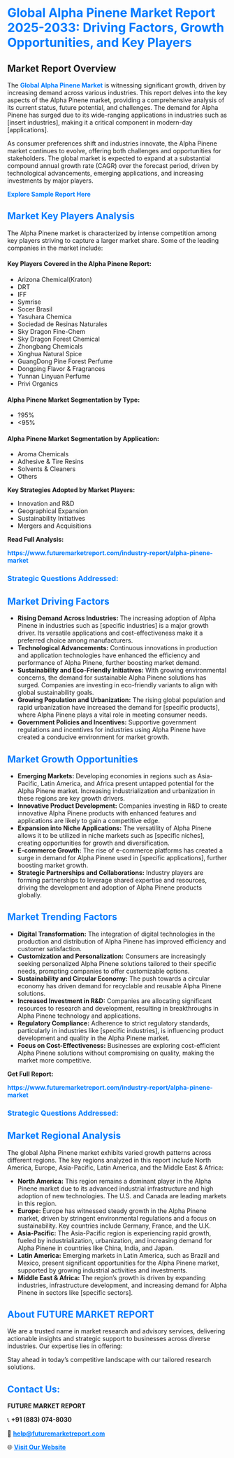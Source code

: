 <h1 style="color: #007BFF;">Global Alpha Pinene Market Report 2025-2033: Driving Factors, Growth Opportunities, and Key Players</h1>

<section id="overview">
<h2>Market Report Overview</h2>
<p>The <a href="https://www.futuremarketreport.com/industry-report/alpha-pinene-market" style="color: #007BFF; text-decoration: none;"><strong>Global Alpha Pinene Market</strong></a> is witnessing significant growth, driven by increasing demand across various industries. This report delves into the key aspects of the Alpha Pinene market, providing a comprehensive analysis of its current status, future potential, and challenges. The demand for Alpha Pinene has surged due to its wide-ranging applications in industries such as [insert industries], making it a critical component in modern-day [applications].</p>
<p>As consumer preferences shift and industries innovate, the Alpha Pinene market continues to evolve, offering both challenges and opportunities for stakeholders. The global market is expected to expand at a substantial compound annual growth rate (CAGR) over the forecast period, driven by technological advancements, emerging applications, and increasing investments by major players.</p>
</section>

<section id="overview">
<p><a href="https://www.futuremarketreport.com/request-sample/reportId=56988" style="color: #007BFF; text-decoration: none;"><strong>Explore Sample Report Here</strong></a></p>
</section>

<section id="key-players">
<h2 style="color: #007BFF;">Market Key Players Analysis</h2>
<p>The Alpha Pinene market is characterized by intense competition among key players striving to capture a larger market share. Some of the leading companies in the market include:</p>
<h4>Key Players Covered in the Alpha Pinene Report:</h4>
<ul><li>Arizona Chemical(Kraton)</li><li>DRT</li><li>IFF</li><li>Symrise</li><li>Socer Brasil</li><li>Yasuhara Chemica</li><li>Sociedad de Resinas Naturales</li><li>Sky Dragon Fine-Chem</li><li>Sky Dragon Forest Chemical</li><li>Zhongbang Chemicals</li><li>Xinghua Natural Spice</li><li>GuangDong Pine Forest Perfume</li><li>Dongping Flavor &amp; Fragrances</li><li>Yunnan Linyuan Perfume</li><li>Privi Organics</li></ul>
<h4>Alpha Pinene Market Segmentation by Type:</h4>
<ul><li>?95%</li><li>&lt;95%</li></ul>

<h4>Alpha Pinene Market Segmentation by Application:</h4>
<ul><li>Aroma Chemicals</li><li>Adhesive &amp; Tire Resins</li><li>Solvents &amp; Cleaners</li><li>Others</li></ul>
<p><strong>Key Strategies Adopted by Market Players:</strong></p>
<ul>
<li>Innovation and R&D</li>
<li>Geographical Expansion</li>
<li>Sustainability Initiatives</li>
<li>Mergers and Acquisitions</li>
</ul>
</section>

<section>
<p><strong>Read Full Analysis: </strong></p><a href="https://www.futuremarketreport.com/industry-report/alpha-pinene-market" style="color: #007BFF; text-decoration: none;"><strong>https://www.futuremarketreport.com/industry-report/alpha-pinene-market</strong></a>
<h3 style="color: #007BFF;">Strategic Questions Addressed:</h3>
</section>

<section id="driving-factors">
<h2 style="color: #007BFF;">Market Driving Factors</h2>
<ul>
<li><strong>Rising Demand Across Industries:</strong> The increasing adoption of Alpha Pinene in industries such as [specific industries] is a major growth driver. Its versatile applications and cost-effectiveness make it a preferred choice among manufacturers.</li>
<li><strong>Technological Advancements:</strong> Continuous innovations in production and application technologies have enhanced the efficiency and performance of Alpha Pinene, further boosting market demand.</li>
<li><strong>Sustainability and Eco-Friendly Initiatives:</strong> With growing environmental concerns, the demand for sustainable Alpha Pinene solutions has surged. Companies are investing in eco-friendly variants to align with global sustainability goals.</li>
<li><strong>Growing Population and Urbanization:</strong> The rising global population and rapid urbanization have increased the demand for [specific products], where Alpha Pinene plays a vital role in meeting consumer needs.</li>
<li><strong>Government Policies and Incentives:</strong> Supportive government regulations and incentives for industries using Alpha Pinene have created a conducive environment for market growth.</li>
</ul>
</section>

<section id="growth-opportunities">
<h2 style="color: #007BFF;">Market Growth Opportunities</h2>
<ul>
<li><strong>Emerging Markets:</strong> Developing economies in regions such as Asia-Pacific, Latin America, and Africa present untapped potential for the Alpha Pinene market. Increasing industrialization and urbanization in these regions are key growth drivers.</li>
<li><strong>Innovative Product Development:</strong> Companies investing in R&D to create innovative Alpha Pinene products with enhanced features and applications are likely to gain a competitive edge.</li>
<li><strong>Expansion into Niche Applications:</strong> The versatility of Alpha Pinene allows it to be utilized in niche markets such as [specific niches], creating opportunities for growth and diversification.</li>
<li><strong>E-commerce Growth:</strong> The rise of e-commerce platforms has created a surge in demand for Alpha Pinene used in [specific applications], further boosting market growth.</li>
<li><strong>Strategic Partnerships and Collaborations:</strong> Industry players are forming partnerships to leverage shared expertise and resources, driving the development and adoption of Alpha Pinene products globally.</li>
</ul>
</section>

<section id="trending-factors">
<h2 style="color: #007BFF;">Market Trending Factors</h2>
<ul>
<li><strong>Digital Transformation:</strong> The integration of digital technologies in the production and distribution of Alpha Pinene has improved efficiency and customer satisfaction.</li>
<li><strong>Customization and Personalization:</strong> Consumers are increasingly seeking personalized Alpha Pinene solutions tailored to their specific needs, prompting companies to offer customizable options.</li>
<li><strong>Sustainability and Circular Economy:</strong> The push towards a circular economy has driven demand for recyclable and reusable Alpha Pinene solutions.</li>
<li><strong>Increased Investment in R&D:</strong> Companies are allocating significant resources to research and development, resulting in breakthroughs in Alpha Pinene technology and applications.</li>
<li><strong>Regulatory Compliance:</strong> Adherence to strict regulatory standards, particularly in industries like [specific industries], is influencing product development and quality in the Alpha Pinene market.</li>
<li><strong>Focus on Cost-Effectiveness:</strong> Businesses are exploring cost-efficient Alpha Pinene solutions without compromising on quality, making the market more competitive.</li>
</ul>
</section>

<section>
<p><strong>Get Full Report: </strong></p><a href="https://www.futuremarketreport.com/industry-report/alpha-pinene-market" style="color: #007BFF; text-decoration: none;"><strong>https://www.futuremarketreport.com/industry-report/alpha-pinene-market</strong></a>
<h3 style="color: #007BFF;">Strategic Questions Addressed:</h3>
</section>


<section id="regional-analysis">
<h2 style="color: #007BFF;">Market Regional Analysis</h2>
<p>The global Alpha Pinene market exhibits varied growth patterns across different regions. The key regions analyzed in this report include North America, Europe, Asia-Pacific, Latin America, and the Middle East & Africa:</p>
<ul>
<li><strong>North America:</strong> This region remains a dominant player in the Alpha Pinene market due to its advanced industrial infrastructure and high adoption of new technologies. The U.S. and Canada are leading markets in this region.</li>
<li><strong>Europe:</strong> Europe has witnessed steady growth in the Alpha Pinene market, driven by stringent environmental regulations and a focus on sustainability. Key countries include Germany, France, and the U.K.</li>
<li><strong>Asia-Pacific:</strong> The Asia-Pacific region is experiencing rapid growth, fueled by industrialization, urbanization, and increasing demand for Alpha Pinene in countries like China, India, and Japan.</li>
<li><strong>Latin America:</strong> Emerging markets in Latin America, such as Brazil and Mexico, present significant opportunities for the Alpha Pinene market, supported by growing industrial activities and investments.</li>
<li><strong>Middle East & Africa:</strong> The region’s growth is driven by expanding industries, infrastructure development, and increasing demand for Alpha Pinene in sectors like [specific sectors].</li>
</ul>
</section>

<footer>
<h2 style="color: #007BFF;">About FUTURE MARKET REPORT</h2>
<p>We are a trusted name in market research and advisory services, delivering actionable insights and strategic support to businesses across diverse industries. Our expertise lies in offering:</p>

<p>Stay ahead in today’s competitive landscape with our tailored research solutions.</p>

<h2 style="color: #007BFF;">Contact Us:</h2>
<p><strong>FUTURE MARKET REPORT</strong></p>
<p>📞 <strong>+91 (883) 074-8030</strong></p>
<p>📧 <strong><a href="mailto:help@futuremarketreport.com" style="color: #007BFF;">help@futuremarketreport.com</a></strong></p>
<p>🌐 <strong><a href="https://www.futuremarketreport.com/" style="color: #007BFF;">Visit Our Website</a></strong></p>
</footer>
